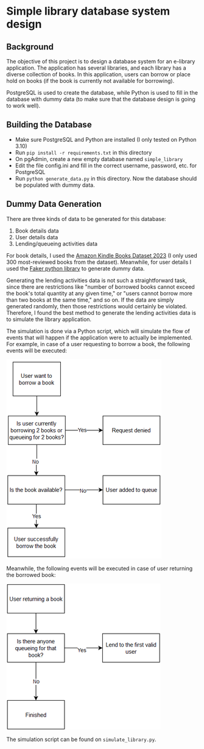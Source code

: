 # Simple library database system design

## Background

The objective of this project is to design a database system for an e-library
application. The application has several libraries, and each library has a
diverse collection of books. In this application, users can borrow or place
hold on books (if the book is currently not available for borrowing).

PostgreSQL is used to create the database, while Python is used to
fill in the database with dummy data (to make sure that the database design is
going to work well).

## Building the Database

- Make sure PostgreSQL and Python are installed (I only tested on Python 3.10)
- Run `pip install -r requirements.txt` in this directory
- On pgAdmin, create a new empty database named `simple_library`
- Edit the file config.ini and fill in the correct username, password, etc. for
  PostgreSQL
- Run `python generate_data.py` in this directory. Now the database should be
  populated with dummy data.

## Dummy Data Generation

There are three kinds of data to be generated for this database:

1. Book details data
2. User details data
3. Lending/queueing activities data

For book details, I used the [Amazon Kindle Books Dataset
2023](https://www.kaggle.com/datasets/asaniczka/amazon-kindle-books-dataset-2023-130k-books)
(I only used 300 most-reviewed books from the dataset). Meanwhile, for user
details I used the [Faker python library](https://faker.readthedocs.io/) to
generate dummy data.

Generating the lending activities data is not such a straightforward task,
since there are restrictions like "number of borrowed books cannot exceed the
book's total quantity at any given time," or "users cannot borrow more than two
books at the same time," and so on. If the data are simply generated randomly,
then those restrictions would certainly be violated. Therefore, I found the
best method to generate the lending activities data is to simulate the library
application.

The simulation is done via a Python script, which will simulate the flow of
events that will happen if the application were to actually be implemented. For
example, in case of a user requesting to borrow a book, the following events
will be executed:

![request borrow diagram](img1.png)

Meanwhile, the following events will be executed in case of user returning the
borrowed book:

![book return diagram](img2.png)

The simulation script can be found on `simulate_library.py`.
